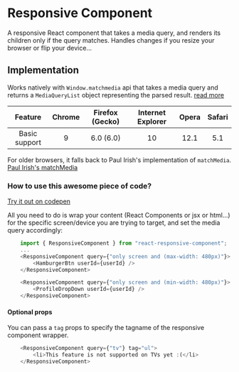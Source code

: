 # Responsive Component

A responsive React component that takes a media query, and renders its children only if the query matches. Handles changes if you resize your browser or flip your device...

## Implementation

Works natively with `Window.matchmedia` api that takes a media query and returns a `MediaQueryList` object representing the parsed result. [read more](https://developer.mozilla.org/en-US/docs/Web/API/Window/matchMedia)

| Feature   |   Chrome | Firefox (Gecko) | Internet Explorer  | Opera  | Safari |
|:----------:|:-------------:|:------:|:-------------:|:------:|:-------------:|
| Basic support |  9    |    6.0 (6.0)     |    10       |       12.1  |  5.1 |

For older browsers, it falls back to Paul Irish's implementation of `matchMedia`.
[Paul Irish's matchMedia](https://github.com/paulirish/matchMedia.js/)

### How to use this awesome piece of code?

[Try it out on codepen](http://codepen.io/jfkhoury/pen/MegmwV)

All you need to do is wrap your content (React Components or jsx or html...) for the specific screen/device you are trying to target, and set the media query accordingly:

```javascript
    import { ResponsiveComponent } from "react-responsive-component";
    ...
    <ResponsiveComponent query={"only screen and (max-width: 480px)"}>
        <HamburgerBtn userId={userId} />
    </ResponsiveComponent>

    <ResponsiveComponent query={"only screen and (min-width: 480px)"}>
        <ProfileDropDown userId={userId} />
    </ResponsiveComponent>
```

#### Optional props

You can pass a `tag` props to specify the tagname of the responsive component wrapper.

```javascript
    <ResponsiveComponent query={"tv"} tag="ul">
        <li>This feature is not supported on TVs yet :(</li>
    </ResponsiveComponent>
```
